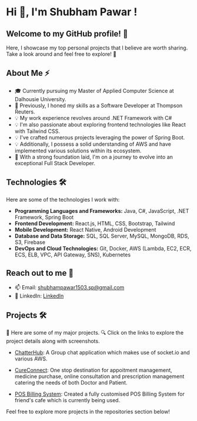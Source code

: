 # Hi 👋, I'm Shubham Pawar !

## Welcome to my GitHub profile! 🚀 
Here, I showcase my top personal projects that I believe are worth sharing. Take a look around and feel free to explore! 🌟

## About Me ⚡

- 🎓 Currently pursuing my Master of Applied Computer Science at Dalhousie University.
- 💼 Previously, I honed my skills as a Software Developer at Thompson Reuters.
- 💡 My work experience revolves around .NET Framework with C#
- 💡 I'm also passionate about exploring frontend technologies like React with Tailwind CSS.
- 💡 I've crafted numerous projects leveraging the power of Spring Boot.
- 💡 Additionally, I possess a solid understanding of AWS and have implemented various solutions within its ecosystem.
- 🌱 With a strong foundation laid, I'm on a journey to evolve into an exceptional Full Stack Developer.

## Technologies 🛠️
Here are some of the technologies I work with:

- **Programming Languages and Frameworks:**  Java, C#, JavaScript, .NET Framework, Spring Boot
- **Frontend Development:** React.js, HTML, CSS, Bootstrap, Tailwind
- **Mobile Development:** React Native, Android Development
- **Database and Data Storage:** SQL, SQL Server, MySQL, MongoDB, RDS, S3, Firebase
- **DevOps and Cloud Technologies:** Git, Docker, AWS (Lambda, EC2, ECR, ECS, ELB, VPC, API Gateway, SNS), Kubernetes

## Reach out to me 📝
- 📫 Email: shubhampawar1503.sp@gmail.com
- 💼 LinkedIn: [LinkedIn](www.linkedin.com/in/shubham-pawar-2556001b5)

## Projects 🛠️

🚀 Here are some of my major projects.
🔍 Click on the links to explore the project details along with screenshots.


- [ChatterHub](https://github.com/shubham-1503/ChatterHub): A Group chat application which makes use of socket.io and various AWS.

  
- [CureConnect](https://github.com/shubham-1503/CureConnect): One stop destination for appoitment management, medicine purchase, online consultation and prescription management catering the needs of both Doctor and Patient.

  
- [POS Billing System](https://github.com/shubham-1503/Backyard-Snooker-Cafe): Created a fully customised POS Billing System for friend's cafe which is currently being used.

Feel free to explore more projects in the repositories section below! 
